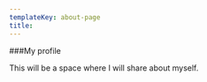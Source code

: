 ```yaml
---
templateKey: about-page
title:
---
```


###My profile

This will be a space where I will share about myself.
